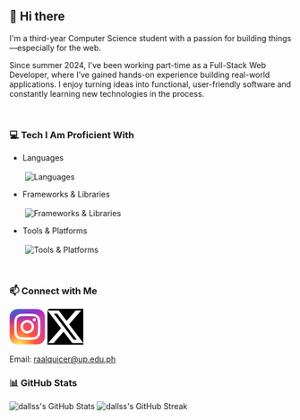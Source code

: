 ## 👋 Hi there

I'm a third-year Computer Science student with a passion for building things—especially for the web.

Since summer 2024, I’ve been working part-time as a Full-Stack Web Developer, where I’ve gained hands-on experience building real-world applications. I enjoy turning ideas into functional, user-friendly software and constantly learning new technologies in the process.

<br/>

### 💻 Tech I Am Proficient With

- Languages <br/><br/>
&nbsp;<img src="https://skillicons.dev/icons?i=c,cpp,python,javascript" alt="Languages" /><br/>

- Frameworks & Libraries<br/><br/>
&nbsp;<img src="https://skillicons.dev/icons?i=django,vue,react,nextjs" alt="Frameworks & Libraries" /><br/>

- Tools & Platforms<br/><br/>
&nbsp;<img src="https://skillicons.dev/icons?i=nodejs,tailwind,bootstrap,postgresql,sqlite,github,git,postman,typescript" alt="Tools & Platforms" /><br/>

<br/>

### 📫 Connect with Me


[![Instagram](https://github.com/CLorant/readme-social-icons/blob/main/large/filled/instagram.svg)](https://www.instagram.com/dallsszz)
[![Instagram](https://github.com/CLorant/readme-social-icons/blob/main/large/filled/twitter-x.svg)](https://x.com/kuyadalls)
<!-- [![Instagram](https://github.com/CLorant/readme-social-icons/blob/main/large/filled/linkedin.svg)](https://www.instagram.com/dallsszz) -->

Email: raalquicer@up.edu.ph

### 📊 GitHub Stats









  <img src="https://github-readme-stats.vercel.app/api?username=dallss&theme=vue-dark&show_icons=true&hide_border=true&count_private=true" alt="dallss's GitHub Stats" />
  
  <img src="https://github-readme-streak-stats.herokuapp.com/?user=dallss&theme=vue-dark&hide_border=true" alt="dallss's GitHub Streak" />

